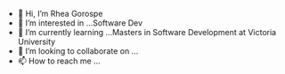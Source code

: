 - 👋 Hi, I’m Rhea Gorospe
- 👀 I’m interested in ...Software Dev
- 🌱 I’m currently learning ...Masters in Software Development at Victoria University
- 💞️ I’m looking to collaborate on ...
- 📫 How to reach me ...

<!---
SesRiya/SesRiya is a ✨ special ✨ repository because its `README.md` (this file) appears on your GitHub profile.
You can click the Preview link to take a look at your changes.
--->
